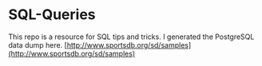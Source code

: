 # SQL-Queries
This repo is a resource for SQL tips and tricks. I generated the PostgreSQL data dump here. [http://www.sportsdb.org/sd/samples](http://www.sportsdb.org/sd/samples)
